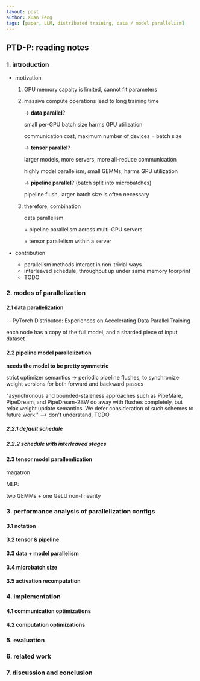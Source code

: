 ```yaml
---
layout: post
author: Xuan Feng
tags: [paper, LLM, distributed training, data / model parallelism]
---
```


## PTD-P: reading notes

### 1. introduction

- motivation

  1. GPU memory capaity is limited, cannot fit parameters

  2. massive compute operations lead to long training time

     -> **data parallel**?

     small per-GPU batch size harms GPU utilization

     communication cost, maximum number of devices = batch size

     -> **tensor parallel**?

     larger models, more servers, more all-reduce communication

     highly model parallelism, small GEMMs, harms GPU utilization 

     -> **pipeline parallel**? (batch split into microbatches)

     pipeline flush, larger batch size is often necessary

  3. therefore, combination

     data parallelism

     \+ pipeline parallelism across multi-GPU servers

     \+ tensor parallelism within a server

- contribution

  - parallelism methods interact in non-trivial ways
  - interleaved schedule, throughput up under same memory foorprint
  - TODO

### 2. modes of parallelization

#### 2.1 data parallelization

-- PyTorch Distributed: Experiences on Accelerating Data Parallel Training

each node has a copy of the full model, and a sharded piece of input dataset

#### 2.2 pipeline model parallelization

**needs the model to be pretty symmetric**

strict optimizer semantics -> periodic pipeline flushes, to synchronize weight versions for both forward and backward passes

"asynchronous and bounded-staleness approaches such as PipeMare, PipeDream, and PipeDream-2BW do away with flushes completely, but relax weight update semantics. We defer consideration of such schemes to future work." --> don't understand, TODO

##### 2.2.1 default schedule



##### 2.2.2 schedule with interleaved stages



#### 2.3 tensor model parallemlization

magatron

MLP:

two GEMMs + one GeLU non-linearity



### 3. performance analysis of parallelization configs

#### 3.1 notation



#### 3.2 tensor & pipeline



#### 3.3 data + model parallelism



#### 3.4 microbatch size



#### 3.5 activation recomputation



### 4. implementation

#### 4.1 communication optimizations



#### 4.2 computation optimizations



### 5. evaluation



### 6. related work



### 7. discussion and conclusion

